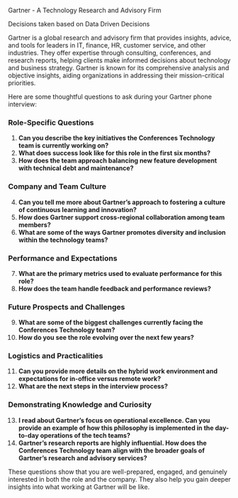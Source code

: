 Gartner - A Technology Research and Advisory Firm

Decisions taken based on Data Driven Decisions

Gartner is a global research and advisory firm that provides insights, advice, and tools for leaders in IT, finance, HR, customer service, and other industries. They offer expertise through consulting, conferences, and research reports, helping clients make informed decisions about technology and business strategy. Gartner is known for its comprehensive analysis and objective insights, aiding organizations in addressing their mission-critical priorities.

Here are some thoughtful questions to ask during your Gartner phone interview:

### Role-Specific Questions
1. **Can you describe the key initiatives the Conferences Technology team is currently working on?**
2. **What does success look like for this role in the first six months?**
3. **How does the team approach balancing new feature development with technical debt and maintenance?**

### Company and Team Culture
4. **Can you tell me more about Gartner’s approach to fostering a culture of continuous learning and innovation?**
5. **How does Gartner support cross-regional collaboration among team members?**
6. **What are some of the ways Gartner promotes diversity and inclusion within the technology teams?**

### Performance and Expectations
7. **What are the primary metrics used to evaluate performance for this role?**
8. **How does the team handle feedback and performance reviews?**

### Future Prospects and Challenges
9. **What are some of the biggest challenges currently facing the Conferences Technology team?**
10. **How do you see the role evolving over the next few years?**

### Logistics and Practicalities
11. **Can you provide more details on the hybrid work environment and expectations for in-office versus remote work?**
12. **What are the next steps in the interview process?**

### Demonstrating Knowledge and Curiosity
13. **I read about Gartner’s focus on operational excellence. Can you provide an example of how this philosophy is implemented in the day-to-day operations of the tech teams?**
14. **Gartner’s research reports are highly influential. How does the Conferences Technology team align with the broader goals of Gartner’s research and advisory services?**

These questions show that you are well-prepared, engaged, and genuinely interested in both the role and the company. They also help you gain deeper insights into what working at Gartner will be like.